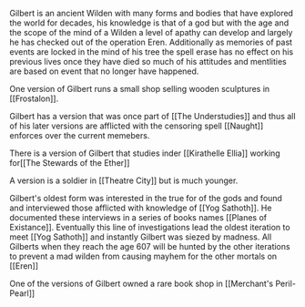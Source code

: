 Gilbert is an ancient Wilden with many forms and bodies that have explored the world for decades, his knowledge is that of a god but with the age and the scope of the mind of a Wilden a level of apathy can develop and largely he has checked out of the operation Eren. Additionally as memories of past events are locked in the mind of his tree the spell erase has no effect on his previous lives once they have died so much of his attitudes and mentlities are based on event that no longer have happened.

One version of Gilbert runs a small shop selling wooden sculptures in [[Frostalon]].

Gilbert has a version that was once part of [[The Understudies]] and thus all of his later versions are afflicted with the censoring spell [[Naught]] enforces over the current memebers.

There is a version of Gilbert that studies inder [[Kirathelle Ellia]] working for[[The Stewards of the Ether]]

A version is a soldier in [[Theatre City]] but is much younger.

Gilbert's oldest form was interested in the true for of the gods and found and interviewed those afflicted with knowledge of [[Yog Sathoth]]. He documented these interviews in a series of books names [[Planes of Existance]]. Eventually this line of investigations lead the oldest iteration to meet [[Yog Sathoth]] and instantly Gilbert was siezed by madness. All Gilberts when they reach the age 607 will be hunted by the other iterations to prevent a mad wilden from causing mayhem for the other mortals on [[Eren]]

One of the versions of Gilbert owned a rare book shop in [[Merchant's Peril-Pearl]]